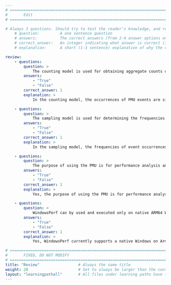 ```yaml
---
# ================================================================================
#       Edit
# ================================================================================

# Always 3 questions. Should try to test the reader's knowledge, and reinforce the key points you want them to remember.
    # question:         A one sentence question
    # answers:          The correct answers (from 2-4 answer options only). Should be surrounded by quotes.
    # correct_answer:   An integer indicating what answer is correct (index starts from 0)
    # explanation:      A short (1-3 sentence) explanation of why the correct answer is correct. Can add additional context if desired

review:
    - questions:
        question: >
            The counting model is used for obtaining aggregate counts of occurrences of special events.
        answers:
            - "True"
            - "False"
        correct_answer: 1
        explanation: >
            In the counting model, the occurrences of PMU events are simply aggregated over a given time period.

    - questions:
        question: >
            The sampling model is used for determining the frequencies of event occurrences produced by program locations at the function, basic block, and/or instruction levels.
        answers:
            - "True"
            - "False"
        correct_answer: 1
        explanation: >
            In the sampling model, the frequencies of event occurrences produced by the program determine "hot" locations at the function, basic block, and/or instruction levels.

    - questions:
        question: >
            The purpose of using the PMU is for performance analysis and debugging.
        answers:
            - "True"
            - "False"
        correct_answer: 1
        explanation: >
            Yes, the purpose of using the PMU is for performance analysis and debugging. The PMU provides a range of events, such as cache miss, TLB miss, CPU cycles, executed instructions, and for performance profiling and debugging. The PMU can be used by performance analysis tools.

    - questions:
        question: >
            WindowsPerf can by used and executed only on native ARM64 WOA hardware, and not in a virtual environment.
        answers:
            - "True"
            - "False"
        correct_answer: 1
        explanation: >
            Yes, WindowsPerf currently supports a native Windows on Arm environment only.

# ================================================================================
#       FIXED, DO NOT MODIFY
# ================================================================================
title: "Review"                 # Always the same title
weight: 20                      # Set to always be larger than the content in this path
layout: "learningpathall"       # All files under learning paths have this same wrapper
---
```

